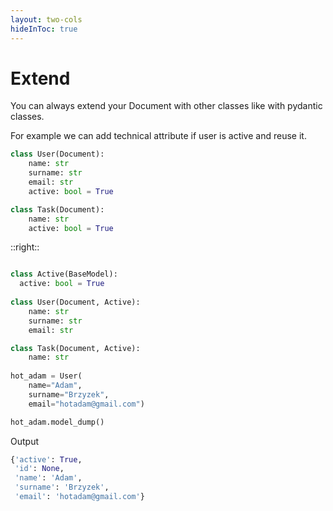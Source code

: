 ```yaml
---
layout: two-cols
hideInToc: true
---
```


# Extend

You can always extend your Document with other classes like with pydantic classes.

For example we can add technical attribute if user is active and reuse it.

```python
class User(Document):
    name: str
    surname: str
    email: str
    active: bool = True

class Task(Document):
    name: str
    active: bool = True
```

<!-- We would like to extend User for technical attribute. -->

::right::



```python

class Active(BaseModel):
  active: bool = True
  
class User(Document, Active):
    name: str
    surname: str
    email: str

class Task(Document, Active):
    name: str
    
hot_adam = User(
    name="Adam",
    surname="Brzyzek",
    email="hotadam@gmail.com")

hot_adam.model_dump()
```

Output
```python
{'active': True,
 'id': None,
 'name': 'Adam',
 'surname': 'Brzyzek',
 'email': 'hotadam@gmail.com'}
```
